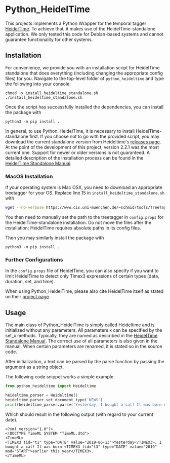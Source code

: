 # Python_HeidelTime
This projects implements a Python Wrapper for the temporal tagger [HeidelTime](https://github.com/HeidelTime/heideltime). To achieve that, it makes use of the HeidelTime-standalone application. We only tested this code for Debian-based systems and cannot guarantee functionality for other systems.


## Installation

For convenience, we provide you with an installation script for HeidelTime standalone that does everything (including changing the appropriate config files) for you. Navigate to the top-level folder of `python_heideltime` and type the following into your console:
```
chmod +x install_heideltime_standalone.sh
./install_heideltime_standalone.sh
```
Once the script has successfully installed the dependencies, you can install the package with
```
python3 -m pip install .
```


In general, to use Python_HeidelTime, it is necessary to install HeidelTime-standalone first. If you choose not to go with the provided script, you may download the current standalone version from Heideltime's [releases page](https://github.com/HeidelTime/heideltime/releases). At the point of the development of this project, version 2.2.1 was the most current one. Support for newer or older versions is not guaranteed. A detailed description of the installation process can be found in the [HeidelTime Standalone Manual](https://gate.ac.uk/gate/plugins/Tagger_GATE-Time/doc/HeidelTime-Standalone-Manual.pdf).



### MacOS Installation
If your operating system is Mac OSX, you need to download an appropriate treetagger for your OS. Replace line 15 in `install_heideltime_standalone.sh` with 
```bash
wget --no-verbose https://www.cis.uni-muenchen.de/~schmid/tools/TreeTagger/data/tree-tagger-MacOSX-3.2.3.tar.gz
```
You then need to manually set the path to the treetagger in `config.props` for the HeidelTime-standalone installation.
Do not move the files after the installation; HeidelTime requires absolute paths in its config files.

Then you may similarly install the package with 
```
python3 -m pip install .
```

### Further Configurations
In the ```config.props``` file of HeidelTime, you can also specify if you want to limit HeidelTime to detect only Timex3 expressions of certain types (data, duration, set, and time).

When using Python_HeidelTime, please also cite HeidelTime itself as stated on their [project page](https://github.com/HeidelTime/heideltime).



## Usage
The main class of Python_HeidelTime is simply called Heideltime and is initialized without any parameters.
All paramaters x can be specified by the set_x methods. Typically, they are named as described in the [HeidelTime Standalone Manual](https://gate.ac.uk/gate/plugins/Tagger_GATE-Time/doc/HeidelTime-Standalone-Manual.pdf). The correct use of all parameters is also given in the manual. When certain parameters are renamed, it is stated so in the source code.

After initialization, a text can be parsed by the parse function by passing the argument as a string object.

The following code snippet works a simple example.

```python
from python_heideltime import Heideltime

heideltime_parser = Heideltime()
heideltime_parser.set_document_type('NEWS')
print(heideltime_parser.parse('Yesterday, I bought a cat! It was born earlier this year.'))
```

Which should result in the following output (with regard to your current date).

```
<?xml version="1.0"?>
<!DOCTYPE TimeML SYSTEM "TimeML.dtd">
<TimeML>
<TIMEX3 tid="t1" type="DATE" value="2019-06-13">Yesterday</TIMEX3>, I bought a cat! It was born <TIMEX3 tid="t3" type="DATE" value="2019" mod="START">earlier this year</TIMEX3>.
</TimeML>
```
